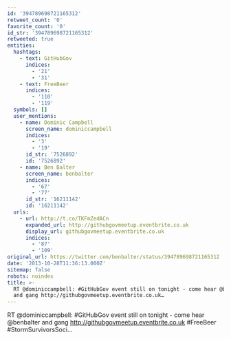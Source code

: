 ```yaml
---
id: '394789698721165312'
retweet_count: '0'
favorite_count: '0'
id_str: '394789698721165312'
retweeted: true
entities:
  hashtags:
    - text: GitHubGov
      indices:
        - '21'
        - '31'
    - text: FreeBeer
      indices:
        - '110'
        - '119'
  symbols: []
  user_mentions:
    - name: Dominic Campbell
      screen_name: dominiccampbell
      indices:
        - '3'
        - '19'
      id_str: '7526892'
      id: '7526892'
    - name: Ben Balter
      screen_name: benbalter
      indices:
        - '67'
        - '77'
      id_str: '16211142'
      id: '16211142'
  urls:
    - url: http://t.co/TKFmZedACn
      expanded_url: http://githubgovmeetup.eventbrite.co.uk
      display_url: githubgovmeetup.eventbrite.co.uk
      indices:
        - '87'
        - '109'
original_url: https://twitter.com/benbalter/status/394789698721165312
date: '2013-10-28T11:36:13.000Z'
sitemap: false
robots: noindex
title: >-
  RT @dominiccampbell: #GitHubGov event still on tonight - come hear @benbalter
  and gang http://githubgovmeetup.eventbrite.co.uk…
---
```


RT @dominiccampbell: #GitHubGov event still on tonight - come hear @benbalter and gang http://githubgovmeetup.eventbrite.co.uk #FreeBeer #StormSurvivorsSoci…